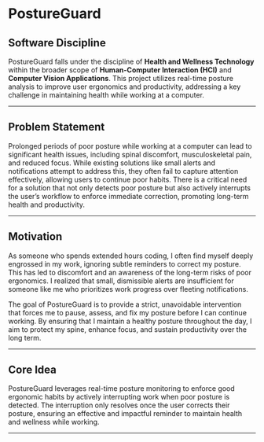 # PostureGuard

## Software Discipline

PostureGuard falls under the discipline of **Health and Wellness Technology** within the broader scope of **Human-Computer Interaction (HCI)** and **Computer Vision Applications**. This project utilizes real-time posture analysis to improve user ergonomics and productivity, addressing a key challenge in maintaining health while working at a computer.

---

## Problem Statement

Prolonged periods of poor posture while working at a computer can lead to significant health issues, including spinal discomfort, musculoskeletal pain, and reduced focus. While existing solutions like small alerts and notifications attempt to address this, they often fail to capture attention effectively, allowing users to continue poor habits. There is a critical need for a solution that not only detects poor posture but also actively interrupts the user’s workflow to enforce immediate correction, promoting long-term health and productivity.

---

## Motivation

As someone who spends extended hours coding, I often find myself deeply engrossed in my work, ignoring subtle reminders to correct my posture. This has led to discomfort and an awareness of the long-term risks of poor ergonomics. I realized that small, dismissible alerts are insufficient for someone like me who prioritizes work progress over fleeting notifications. 

The goal of PostureGuard is to provide a strict, unavoidable intervention that forces me to pause, assess, and fix my posture before I can continue working. By ensuring that I maintain a healthy posture throughout the day, I aim to protect my spine, enhance focus, and sustain productivity over the long term.

---

## Core Idea

PostureGuard leverages real-time posture monitoring to enforce good ergonomic habits by actively interrupting work when poor posture is detected. The interruption only resolves once the user corrects their posture, ensuring an effective and impactful reminder to maintain health and wellness while working.

---

